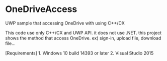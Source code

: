 # OneDriveAccess
UWP sample that accessing OneDrive with using C++/CX

This code use only C++/CX and UWP API. it does not use .NET.
this project shows the method that access OneDrive. ex) sign-in, upload file, download file...


[Requirements] 1. Windows 10 build 14393 or later 2. Visual Studio 2015

